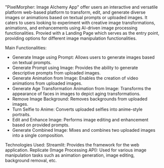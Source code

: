 "PixelMorpher: Image Alchemy App" offer users an interactive and versatile platform web-based platform to transform, edit, and generate diverse images or animations based on textual prompts or uploaded images. 
It caters to users looking to experiment with creative image transformations, animations, and enhancements using AI-driven image processing functionalities.
Provied with a Landing Page which serves as the entry point, providing options for different image manipulation functionalities.

Main Functionalities:
- Generate Image using Prompt: Allows users to generate images based on textual prompts.
- Generate Prompt using Image: Provides the ability to generate descriptive prompts from uploaded images.
- Generate Animation from Image: Enables the creation of video animations from uploaded images.
- Generate Age Transformation Animation from Image: Transforms the appearance of faces in images to depict aging transformations.
- Remove Image Background: Removes backgrounds from uploaded images.
- Turn Selfie to Anime: Converts uploaded selfies into anime-style portraits.
- Edit and Enhance Image: Performs image editing and enhancement based on provided prompts.
- Generate Combined Image: Mixes and combines two uploaded images into a single composition.

Technologies Used:
Streamlit: Provides the framework for the web application.
Replicate (Image Processing API): Used for various image manipulation tasks such as animation generation, image editing, background removal, etc.
